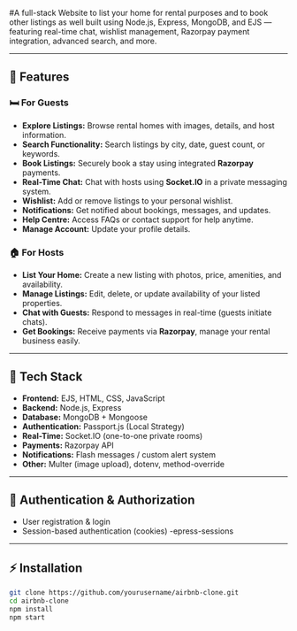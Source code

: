 

#A full-stack Website to list your home for rental purposes and to book other listings as well built using Node.js, Express, MongoDB, and EJS — featuring real-time chat, wishlist management, Razorpay payment integration, advanced search, and more.

---

## 🚀 Features

### 🛏️ For Guests
- **Explore Listings:** Browse rental homes with images, details, and host information.
- **Search Functionality:** Search listings by city, date, guest count, or keywords.
- **Book Listings:** Securely book a stay using integrated **Razorpay** payments.
- **Real-Time Chat:** Chat with hosts using **Socket.IO** in a private messaging system.
- **Wishlist:** Add or remove listings to your personal wishlist.
- **Notifications:** Get notified about bookings, messages, and updates.
- **Help Centre:** Access FAQs or contact support for help anytime.
- **Manage Account:** Update your profile details.

### 🏠 For Hosts
- **List Your Home:** Create a new listing with photos, price, amenities, and availability.
- **Manage Listings:** Edit, delete, or update availability of your listed properties.
- **Chat with Guests:** Respond to messages in real-time (guests initiate chats).
- **Get Bookings:** Receive payments via **Razorpay**, manage your rental business easily.

---

## 🧰 Tech Stack

- **Frontend:** EJS, HTML, CSS, JavaScript
- **Backend:** Node.js, Express
- **Database:** MongoDB + Mongoose
- **Authentication:** Passport.js (Local Strategy)
- **Real-Time:** Socket.IO (one-to-one private rooms)
- **Payments:** Razorpay API
- **Notifications:** Flash messages / custom alert system
- **Other:** Multer (image upload), dotenv, method-override

---

## 🔐 Authentication & Authorization

- User registration & login
- Session-based authentication (cookies)
-epress-sessions

---

## ⚡ Installation

```bash
git clone https://github.com/yourusername/airbnb-clone.git
cd airbnb-clone
npm install
npm start
